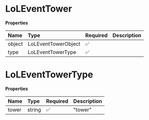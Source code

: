 # LoLEventTower

**Properties**

| Name   | Type                | Required | Description |
| :----- | :------------------ | :------- | :---------- |
| object | LoLEventTowerObject | ✅       |             |
| type   | LoLEventTowerType   | ✅       |             |

# LoLEventTowerType

**Properties**

| Name  | Type   | Required | Description |
| :---- | :----- | :------- | :---------- |
| tower | string | ✅       | "tower"     |
